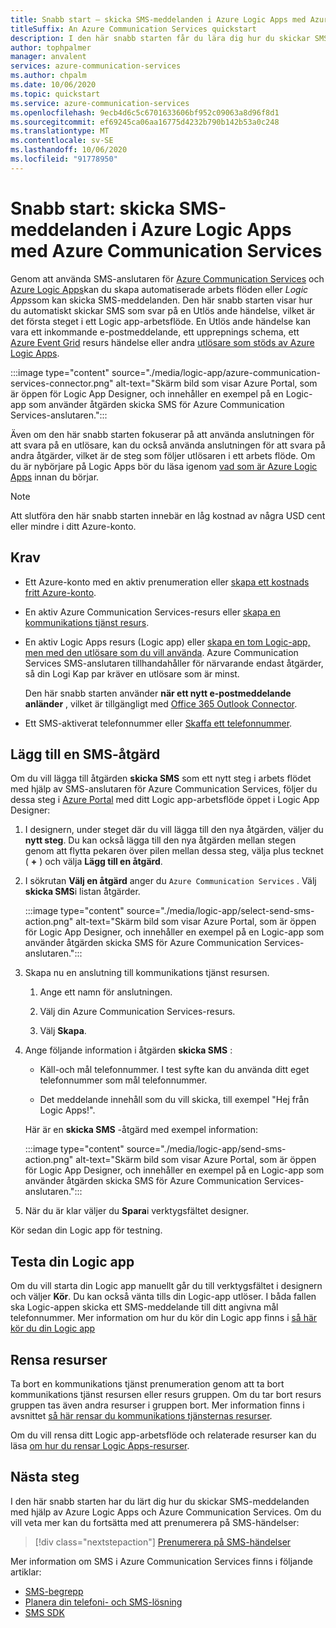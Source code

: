 ```yaml
---
title: Snabb start – skicka SMS-meddelanden i Azure Logic Apps med Azure Communication Services
titleSuffix: An Azure Communication Services quickstart
description: I den här snabb starten får du lära dig hur du skickar SMS-meddelanden i Azure Logic Apps arbets flöden med hjälp av Azure Communication Services-anslutaren.
author: tophpalmer
manager: anvalent
services: azure-communication-services
ms.author: chpalm
ms.date: 10/06/2020
ms.topic: quickstart
ms.service: azure-communication-services
ms.openlocfilehash: 9ecb4d6c5c6701633606bf952c09063a8d96f8d1
ms.sourcegitcommit: ef69245ca06aa16775d4232b790b142b53a0c248
ms.translationtype: MT
ms.contentlocale: sv-SE
ms.lasthandoff: 10/06/2020
ms.locfileid: "91778950"
---
```

# <a name="quickstart-send-sms-messages-in-azure-logic-apps-with-azure-communication-services"></a>Snabb start: skicka SMS-meddelanden i Azure Logic Apps med Azure Communication Services

Genom att använda SMS-anslutaren för [Azure Communication Services](../../overview.md) och [Azure Logic Apps](../../../logic-apps/logic-apps-overview.md)kan du skapa automatiserade arbets flöden eller *Logic Apps*som kan skicka SMS-meddelanden. Den här snabb starten visar hur du automatiskt skickar SMS som svar på en Utlös ande händelse, vilket är det första steget i ett Logic app-arbetsflöde. En Utlös ande händelse kan vara ett inkommande e-postmeddelande, ett upprepnings schema, ett [Azure Event Grid](../../../event-grid/overview.md) resurs händelse eller andra [utlösare som stöds av Azure Logic Apps](/connectors/connector-reference/connector-reference-logicapps-connectors).

:::image type="content" source="./media/logic-app/azure-communication-services-connector.png" alt-text="Skärm bild som visar Azure Portal, som är öppen för Logic App Designer, och innehåller en exempel på en Logic-app som använder åtgärden skicka SMS för Azure Communication Services-anslutaren.":::

Även om den här snabb starten fokuserar på att använda anslutningen för att svara på en utlösare, kan du också använda anslutningen för att svara på andra åtgärder, vilket är de steg som följer utlösaren i ett arbets flöde. Om du är nybörjare på Logic Apps bör du läsa igenom [vad som är Azure Logic Apps](../../../logic-apps/logic-apps-overview.md) innan du börjar.

> [!NOTE]
> Att slutföra den här snabb starten innebär en låg kostnad av några USD cent eller mindre i ditt Azure-konto.

## <a name="prerequisites"></a>Krav

- Ett Azure-konto med en aktiv prenumeration eller [skapa ett kostnads fritt Azure-konto](https://azure.microsoft.com/free/?WT.mc_id=A261C142F).

- En aktiv Azure Communication Services-resurs eller [skapa en kommunikations tjänst resurs](../create-communication-resource.md).

- En aktiv Logic Apps resurs (Logic app) eller [skapa en tom Logic-app, men med den utlösare som du vill använda](../../../logic-apps/quickstart-create-first-logic-app-workflow.md). Azure Communication Services SMS-anslutaren tillhandahåller för närvarande endast åtgärder, så din Logi Kap par kräver en utlösare som är minst.

  Den här snabb starten använder **när ett nytt e-postmeddelande anländer** , vilket är tillgängligt med [Office 365 Outlook Connector](/connectors/office365/).

- Ett SMS-aktiverat telefonnummer eller [Skaffa ett telefonnummer](./get-phone-number.md).

## <a name="add-an-sms-action"></a>Lägg till en SMS-åtgärd

Om du vill lägga till åtgärden **skicka SMS** som ett nytt steg i arbets flödet med hjälp av SMS-anslutaren för Azure Communication Services, följer du dessa steg i [Azure Portal](https://portal.azure.com) med ditt Logic app-arbetsflöde öppet i Logic App Designer:

1. I designern, under steget där du vill lägga till den nya åtgärden, väljer du **nytt steg**. Du kan också lägga till den nya åtgärden mellan stegen genom att flytta pekaren över pilen mellan dessa steg, välja plus tecknet ( **+** ) och välja **Lägg till en åtgärd**.

1. I sökrutan **Välj en åtgärd** anger du `Azure Communication Services` . Välj **skicka SMS**i listan åtgärder.

   :::image type="content" source="./media/logic-app/select-send-sms-action.png" alt-text="Skärm bild som visar Azure Portal, som är öppen för Logic App Designer, och innehåller en exempel på en Logic-app som använder åtgärden skicka SMS för Azure Communication Services-anslutaren.":::

1. Skapa nu en anslutning till kommunikations tjänst resursen.

   1. Ange ett namn för anslutningen.

   1. Välj din Azure Communication Services-resurs.

   1. Välj **Skapa**.

1. Ange följande information i åtgärden **skicka SMS** : 

   * Käll-och mål telefonnummer. I test syfte kan du använda ditt eget telefonnummer som mål telefonnummer.

   * Det meddelande innehåll som du vill skicka, till exempel "Hej från Logic Apps!".

   Här är en **skicka SMS** -åtgärd med exempel information:

   :::image type="content" source="./media/logic-app/send-sms-action.png" alt-text="Skärm bild som visar Azure Portal, som är öppen för Logic App Designer, och innehåller en exempel på en Logic-app som använder åtgärden skicka SMS för Azure Communication Services-anslutaren.":::

1. När du är klar väljer du **Spara**i verktygsfältet designer.

Kör sedan din Logic app för testning.

## <a name="test-your-logic-app"></a>Testa din Logic app

Om du vill starta din Logic app manuellt går du till verktygsfältet i designern och väljer **Kör**. Du kan också vänta tills din Logic-app utlöser. I båda fallen ska Logic-appen skicka ett SMS-meddelande till ditt angivna mål telefonnummer. Mer information om hur du kör din Logic app finns i [så här kör du din Logic app](../../../logic-apps/quickstart-create-first-logic-app-workflow.md#run-your-logic-app)

## <a name="clean-up-resources"></a>Rensa resurser

Ta bort en kommunikations tjänst prenumeration genom att ta bort kommunikations tjänst resursen eller resurs gruppen. Om du tar bort resurs gruppen tas även andra resurser i gruppen bort. Mer information finns i avsnittet [så här rensar du kommunikations tjänsternas resurser](../create-communication-resource.md#clean-up-resources).

Om du vill rensa ditt Logic app-arbetsflöde och relaterade resurser kan du läsa [om hur du rensar Logic Apps-resurser](../../../logic-apps/quickstart-create-first-logic-app-workflow.md#clean-up-resources).

## <a name="next-steps"></a>Nästa steg

I den här snabb starten har du lärt dig hur du skickar SMS-meddelanden med hjälp av Azure Logic Apps och Azure Communication Services. Om du vill veta mer kan du fortsätta med att prenumerera på SMS-händelser:

> [!div class="nextstepaction"]
> [Prenumerera på SMS-händelser](./handle-sms-events.md)

Mer information om SMS i Azure Communication Services finns i följande artiklar:

- [SMS-begrepp](../../concepts/telephony-sms/concepts.md)
- [Planera din telefoni- och SMS-lösning](../../concepts/telephony-sms/plan-solution.md)
- [SMS SDK](../../concepts/telephony-sms/sdk-features.md)
